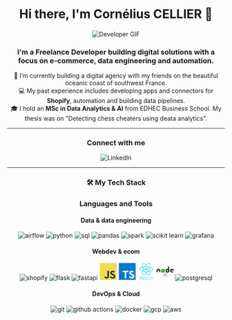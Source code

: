 <div align="center">
<h1>Hi there, I'm Cornélius CELLIER 👋</h1>

<a data="https://www.linkedin.com/in/cornelius-cellier/">
  <img align="center" alt="Developer GIF" src="https://media.giphy.com/media/v1.Y2lkPTc5MGI3NjExeTZxemVoOTZkbHIzMGd1ZmNzN3Zpbjk3N2o5dmhkZ2FzbnR2dmh4YiZlcD12MV9naWZzX3NlYXJjaCZjdD1n/3og0IDoDo2TeidxKbm/giphy.gif" width="230px"/>
</a>

  <h3>I'm a Freelance Developer building digital solutions with a focus on e-commerce, data engineering and automation.</h3>

  <p>
    🔭 I’m currently building a digital agency with my friends on the beautiful oceanic coast of southwest France.
    <br />
    💻 My past experience includes developing apps and connectors for <b>Shopify</b>, automation and building data pipelines.
    <br />
    🎓 I hold an <b>MSc in Data Analytics & AI</b> from EDHEC Business School. My thesis was on "Detecting chess cheaters using deata analytics".
    <br />
  </p>

  <hr />

  <h3>Connect with me</h3>

  <a data="https://www.linkedin.com/in/cornelius-cellier/">
    <img alt="LinkedIn" src="https://go-skill-icons.vercel.app/api/icons?i=linkedin" />
  </a>

  <hr />
  <h3>🛠️ My Tech Stack</h3>

### Languages and Tools
#### Data & data engineering 

<p>
<a data="https://airflow.apache.org/">
<img src="https://cdn.jsdelivr.net/gh/devicons/devicon@latest/icons/apacheairflow/apacheairflow-original.svg"  alt="airflow" width="40" height="40"/>
</a>
<a data="https://www.python.org">
<img src="https://cdn.jsdelivr.net/gh/devicons/devicon@latest/icons/python/python-original.svg" alt="python" width="40" height="40"/>
</a>
<a data="https://www.mysql.com/">
<img src="https://cdn.jsdelivr.net/gh/devicons/devicon@latest/icons/azuresqldatabase/azuresqldatabase-original.svg" alt="sql" width="40" height="40"/>
</a>
<a data="https://pandas.pydata.org/">
<img src="https://cdn.jsdelivr.net/gh/devicons/devicon@latest/icons/pandas/pandas-original-wordmark.svg" alt="pandas" width="40" height="40"/>
</a>
<a data="https://spark.apache.org/">
<img  src="https://cdn.jsdelivr.net/gh/devicons/devicon@latest/icons/apachespark/apachespark-original-wordmark.svg" alt="spark" width="40" height="40"/>
</a>
<a data="https://scikit-learn.org/">
<img src="https://cdn.jsdelivr.net/gh/devicons/devicon@latest/icons/scikitlearn/scikitlearn-original.svg" alt="scikit learn" width="40" height="40"/>
</a>
<a data="https://grafana.com">
<img src="https://cdn.jsdelivr.net/gh/devicons/devicon@latest/icons/grafana/grafana-original.svg"  alt="grafana" width="40" height="40"/>
</a>
</p>

#### Webdev & ecom

<p>
<a data="https://www.shopify.com">
<img
      src="https://go-skill-icons.vercel.app/api/icons?i=shopify"
     alt="shopify" width="40" height="40"/>
</a>
<a data="https://flask.palletsprojects.com/">
<img src="https://cdn.jsdelivr.net/gh/devicons/devicon@latest/icons/flask/flask-original.svg" alt="flask" width="40" height="40"/>
</a>
<a data="https://fastapi.tiangolo.com/">
<img src="https://cdn.jsdelivr.net/gh/devicons/devicon@latest/icons/fastapi/fastapi-original.svg"  alt="fastapi" width="40" height="40"/>
</a>
<a data="https://developer.mozilla.org/en-US/docs/Web/JavaScript">
<img src="https://raw.githubusercontent.com/devicons/devicon/master/icons/javascript/javascript-original.svg" alt="javascript" width="40" height="40"/>
</a>
<a data="https://www.typescriptlang.org/">
<img src="https://raw.githubusercontent.com/devicons/devicon/master/icons/typescript/typescript-original.svg" alt="typescript" width="40" height="40"/>
</a>
<a data="https://reactjs.org/">
<img src="https://raw.githubusercontent.com/devicons/devicon/master/icons/react/react-original-wordmark.svg" alt="react" width="40" height="40"/>
</a>
<a data="https://nodejs.org">
<img src="https://raw.githubusercontent.com/devicons/devicon/master/icons/nodejs/nodejs-original-wordmark.svg" alt="nodejs" width="40" height="40"/>
</a>
<a data="https://www.postgresql.org">
<img src="https://cdn.jsdelivr.net/gh/devicons/devicon@latest/icons/postgresql/postgresql-original.svg" alt="postgresql" width="40" height="40"/>
</a>
</p>

#### DevOps & Cloud

<p>
<a data="https://git-scm.com/">
<img src="https://cdn.jsdelivr.net/gh/devicons/devicon@latest/icons/git/git-original.svg" alt="git" width="40" height="40"/>
</a>
<a data="https://github.com/features/actions">
<img src="https://cdn.jsdelivr.net/gh/devicons/devicon@latest/icons/githubactions/githubactions-original.svg" alt="github actions" width="40" height="40"/>
</a>
<a data="https://www.docker.com/">
<img src="https://cdn.jsdelivr.net/gh/devicons/devicon@latest/icons/docker/docker-original.svg" alt="docker" width="40" height="40"/>
</a>
<a data="https://cloud.google.com">
<img src="https://cdn.jsdelivr.net/gh/devicons/devicon@latest/icons/googlecloud/googlecloud-original.svg" alt="gcp" width="40" height="40"/>
</a>
<a data="https://aws.amazon.com">
<img src="https://cdn.jsdelivr.net/gh/devicons/devicon@latest/icons/amazonwebservices/amazonwebservices-original-wordmark.svg"alt="aws" width="40" height="40"/>
</a>
</p>

</div>
